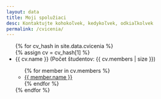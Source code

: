 ```yaml
---
layout: data
title: Moji spolužiaci
desc: Kontaktujte kohokoľvek, kedykoľvek, odkiaľkolvek
permalink: /cvicenia/
---
```


<ul>
{% for cv_hash in site.data.cvicenia %}
	<div class="newcolumn">
	{% assign cv = cv_hash[1] %}
		<br>
		<li class="sk">{{ cv.name }} (Počet študentov: {{ cv.members | size }})</li>
		<ul>
			{% for member in cv.members %}
			<li class="lst">
			<a href="mailto:{{ member.email }}">{{ member.name }}</a>
			</li>
			{% endfor %}
		</ul>
{% endfor %}
	</div>
</ul>